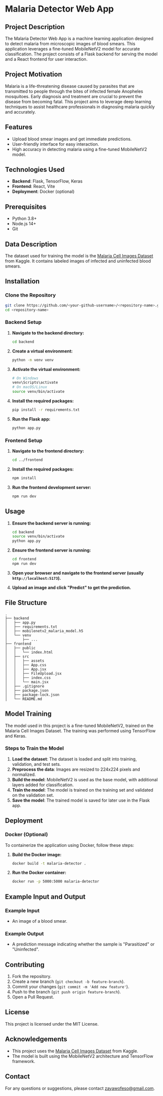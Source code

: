 # Malaria Detector Web App

## Project Description
The Malaria Detector Web App is a machine learning application designed to detect malaria from microscopic images of blood smears. This application leverages a fine-tuned MobileNetV2 model for accurate classification. The project consists of a Flask backend for serving the model and a React frontend for user interaction.

## Project Motivation
Malaria is a life-threatening disease caused by parasites that are transmitted to people through the bites of infected female Anopheles mosquitoes. Early diagnosis and treatment are crucial to prevent the disease from becoming fatal. This project aims to leverage deep learning techniques to assist healthcare professionals in diagnosing malaria quickly and accurately.

## Features
- Upload blood smear images and get immediate predictions.
- User-friendly interface for easy interaction.
- High accuracy in detecting malaria using a fine-tuned MobileNetV2 model.

## Technologies Used
- **Backend**: Flask, TensorFlow, Keras
- **Frontend**: React, Vite
- **Deployment**: Docker (optional)

## Prerequisites
- Python 3.8+
- Node.js 14+
- Git

## Data Description
The dataset used for training the model is the [Malaria Cell Images Dataset](https://www.kaggle.com/iarunava/cell-images-for-detecting-malaria) from Kaggle. It contains labeled images of infected and uninfected blood smears.

## Installation

### Clone the Repository
```bash
git clone https://github.com/<your-github-username>/<repository-name>.git
cd <repository-name>
```

### Backend Setup

1. **Navigate to the backend directory:**
   ```bash
   cd backend
   ```

2. **Create a virtual environment:**
   ```bash
   python -m venv venv
   ```

3. **Activate the virtual environment:**
   ```bash
   # On Windows
   venv\Scripts\activate
   # On macOS/Linux
   source venv/bin/activate
   ```

4. **Install the required packages:**
   ```bash
   pip install -r requirements.txt
   ```

5. **Run the Flask app:**
   ```bash
   python app.py
   ```

### Frontend Setup

1. **Navigate to the frontend directory:**
   ```bash
   cd ../frontend
   ```

2. **Install the required packages:**
   ```bash
   npm install
   ```

3. **Run the frontend development server:**
   ```bash
   npm run dev
   ```

## Usage
1. **Ensure the backend server is running:**
   ```bash
   cd backend
   source venv/bin/activate
   python app.py
   ```

2. **Ensure the frontend server is running:**
   ```bash
   cd frontend
   npm run dev
   ```

3. **Open your browser and navigate to the frontend server (usually `http://localhost:5173`).**

4. **Upload an image and click "Predict" to get the prediction.**

## File Structure

```
.
├── backend
│   ├── app.py
│   ├── requirements.txt
│   ├── mobilenetv2_malaria_model.h5
│   └── venv
│       ├── ...
├── frontend
│   ├── public
│   │   └── index.html
│   ├── src
│   │   ├── assets
│   │   ├── App.css
│   │   ├── App.jsx
│   │   ├── FileUpload.jsx
│   │   ├── index.css
│   │   └── main.jsx
│   ├── .gitignore
│   ├── package.json
│   ├── package-lock.json
│   └── README.md
```

## Model Training
The model used in this project is a fine-tuned MobileNetV2, trained on the Malaria Cell Images Dataset. The training was performed using TensorFlow and Keras.

### Steps to Train the Model
1. **Load the dataset**: The dataset is loaded and split into training, validation, and test sets.
2. **Preprocess the data**: Images are resized to 224x224 pixels and normalized.
3. **Build the model**: MobileNetV2 is used as the base model, with additional layers added for classification.
4. **Train the model**: The model is trained on the training set and validated on the validation set.
5. **Save the model**: The trained model is saved for later use in the Flask app.

## Deployment
### Docker (Optional)
To containerize the application using Docker, follow these steps:

1. **Build the Docker image:**
   ```bash
   docker build -t malaria-detector .
   ```

2. **Run the Docker container:**
   ```bash
   docker run -p 5000:5000 malaria-detector
   ```

## Example Input and Output
### Example Input
- An image of a blood smear.

### Example Output
- A prediction message indicating whether the sample is "Parasitized" or "Uninfected".

## Contributing
1. Fork the repository.
2. Create a new branch (`git checkout -b feature-branch`).
3. Commit your changes (`git commit -m 'Add new feature'`).
4. Push to the branch (`git push origin feature-branch`).
5. Open a Pull Request.

## License
This project is licensed under the MIT License.

## Acknowledgements
- This project uses the [Malaria Cell Images Dataset](https://www.kaggle.com/iarunava/cell-images-for-detecting-malaria) from Kaggle.
- The model is built using the MobileNetV2 architecture and TensorFlow framework.

## Contact
For any questions or suggestions, please contact zayawofeso@gmail.com.
